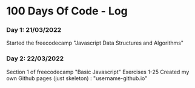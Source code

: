 # 100 Days Of Code - Log

### Day 1: 21/03/2022

Started the freecodecamp "Javascript Data Structures and Algorithms"

### Day 2: 22/03/2022

Section 1 of freecodecamp "Basic Javascript" Exercises 1-25
Created my own Github pages (just skeleton) : "username-github.io"
